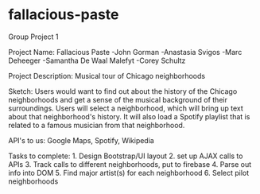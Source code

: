 # fallacious-paste
Group Project 1


Project Name: Fallacious Paste
	-John Gorman 
	-Anastasia Svigos
	-Marc Deheeger
	-Samantha De Waal Malefyt
	-Corey Schultz


Project Description: Musical tour of Chicago neighborhoods


Sketch: Users would want to find out about the history of the Chicago neighborhoods and get a sense of the musical background of their surroundings. Users will select a neighborhood, which will bring up text about that neighborhood's history. It will also load a Spotify playlist that is related to a famous musician from that neighborhood.


API's to us: Google Maps, Spotify, Wikipedia



Tasks to complete:
	1. Design Bootstrap/UI layout
	2. set up AJAX calls to APIs
	3. Track calls to different neighborhoods, put to firebase
	4. Parse out info into DOM
	5. Find major artist(s) for each neighborhood
	6. Select pilot neighborhoods







